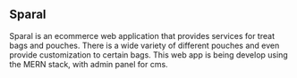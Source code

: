 ## Sparal

Sparal is an ecommerce web application that provides services for treat bags and pouches. There is a wide variety of different pouches and even provide customization to certain bags. This web app is being develop using the MERN stack, with admin panel for cms. 
